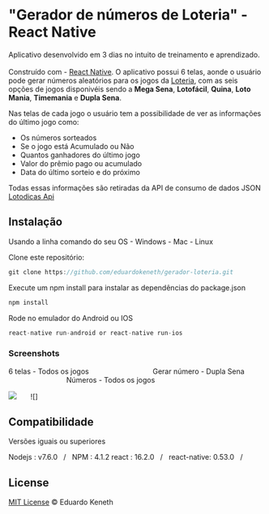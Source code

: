 # "Gerador de números de Loteria" -  React Native

Aplicativo desenvolvido em 3 dias no intuito de treinamento e aprendizado.<br><br> Construído com - [React Native](https://facebook.github.io/react-native/). O aplicativo possui 6 telas, aonde o usuário pode gerar números aleatórios para os jogos da [Loteria](http://www.loterias.caixa.gov.br/wps/portal/loterias), com as seis opções de jogos disponivéis sendo a **Mega Sena**, **Lotofácil**, **Quina**, **Loto Mania**, **Timemania** e **Dupla Sena**.

Nas telas de cada jogo o usuário tem a possibilidade de ver as informações do último jogo como:

* Os números sorteados
* Se o jogo está Acumulado ou Não
* Quantos ganhadores do último jogo
* Valor do prêmio pago ou acumulado
* Data do último sorteio e do próximo

Todas essas informações são retiradas da API de consumo de dados JSON [Lotodicas Api](https://www.lotodicas.com.br/api)

## Instalação

Usando a linha comando do seu OS - Windows - Mac - Linux

Clone este repositório:
```js
git clone https://github.com/eduardokeneth/gerador-loteria.git
```

Execute um npm install para instalar as dependências do package.json
```js
npm install
```

Rode no emulador do Android ou IOS
```js
react-native run-android or react-native run-ios
```

### Screenshots

6 telas - Todos os jogos &nbsp;&nbsp;&nbsp;&nbsp;&nbsp;&nbsp;&nbsp;&nbsp;&nbsp;&nbsp;&nbsp;&nbsp;&nbsp;&nbsp;&nbsp;&nbsp;&nbsp;&nbsp;&nbsp;&nbsp;&nbsp;&nbsp;&nbsp;&nbsp;&nbsp;&nbsp;&nbsp;&nbsp;&nbsp;&nbsp; Gerar número - Dupla Sena &nbsp;&nbsp;&nbsp;&nbsp;&nbsp;&nbsp;&nbsp;&nbsp;&nbsp;&nbsp;&nbsp;&nbsp;&nbsp;&nbsp;&nbsp;&nbsp;&nbsp;&nbsp;&nbsp;&nbsp;&nbsp;&nbsp;&nbsp;&nbsp;&nbsp;&nbsp;&nbsp;&nbsp; Números - Todos os jogos

![](https://media.giphy.com/media/fesciLnh2PkLK31bXD/giphy.gif) &nbsp;&nbsp;&nbsp;&nbsp;&nbsp; ![]

## Compatibilidade
Versões iguais ou superiores

Nodejs : v7.6.0 &nbsp;&nbsp;/&nbsp;&nbsp; NPM : 4.1.2
react : 16.2.0 &nbsp;&nbsp;/&nbsp;&nbsp; react-native: 0.53.0 &nbsp;&nbsp;/&nbsp;&nbsp;

License
--------

[MIT License](https://github.com/eduardokeneth/gerador-loteria/blob/master/LICENSE.md) © Eduardo Keneth
